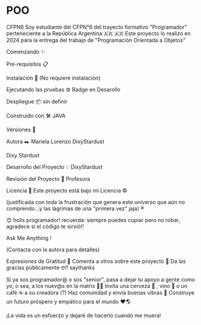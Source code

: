 # POO
CFPN6
Soy estudiante del CFPN°6 del trayecto formativo "Programador" perteneciente a la República Argentina 🇦🇷 🇦🇷
Este proyecto lo realizo en 2024 para la entrega del trabajo de "Programación Orientada a Objetos"

Comenzando ✨


Pre-requisitos 📋


Instalación 🔧
(No requiere instalación)


Ejecutando las pruebas ⚙️
Badge en Desarollo

Despliegue 📦
sin definir



Construido con 🛠️
JAVA

Versiones 📌


Autora ✒️
Mariela Lorenzo
DixyStardust


Dixy Stardust

Desarrollo del Proyecto 💡
DixyStardust

Revisión del Proyecto 📁
Profesora

Licencia 📄
Este proyecto está bajo mi Licencia ©️

(justificada con toda la frustración que genera este universo que aún no comprendo...y las lágrimas de una "primera vez" jaja) ®️

😊 holis programador! recuerda: siempre puedes copiar pero no robar, agradece si el código te sirvió!!

Ask Me Anything !

(Contacta con la autora para detalles)

Expresiones de Gratitud 🎁
Comenta a otros sobre este proyecto 📢
Da las gracias públicamente 🤓!!
saythanks

Si ya sos programador@ o sos "senior", pasa a dejar tu apoyo a gente como yo, o sea, a los nuev@s en la matrix 💫💬
Invita una cerveza 🍺 , vino 🍷 o un café ☕ a su creadora (?)
Haz comunidad y envía buenas vibras 🥰
Construye un futuro próspero y empático para el mundo ❤️🌎

¡La vida es un esfuerzo y dejaré de hacerlo cuando me muera!
